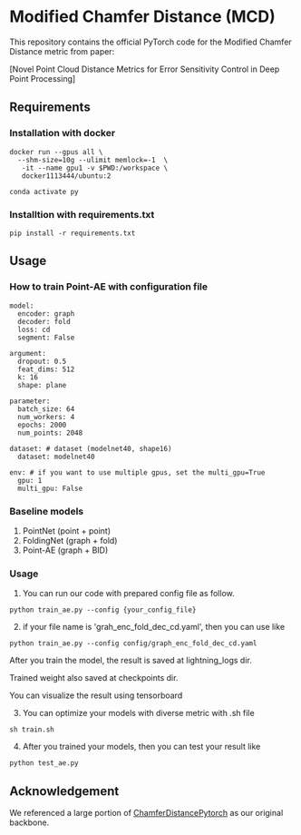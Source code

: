 # Modified Chamfer Distance (MCD)

This repository contains the official PyTorch code for the Modified Chamfer Distance metric from paper:

[Novel Point Cloud Distance Metrics for Error Sensitivity Control in Deep Point Processing]

## Requirements

### Installation with docker 

```
docker run --gpus all \
  --shm-size=10g --ulimit memlock=-1  \
   -it --name gpu1 -v $PWD:/workspace \
   docker1113444/ubuntu:2
   
conda activate py
```

### Installtion with requirements.txt

```
pip install -r requirements.txt
```

## Usage

### How to train Point-AE with configuration file

```
model: 
  encoder: graph
  decoder: fold
  loss: cd
  segment: False

argument:
  dropout: 0.5
  feat_dims: 512
  k: 16
  shape: plane

parameter:
  batch_size: 64
  num_workers: 4
  epochs: 2000
  num_points: 2048

dataset: # dataset (modelnet40, shape16)
  dataset: modelnet40

env: # if you want to use multiple gpus, set the multi_gpu=True
  gpu: 1
  multi_gpu: False
```

### Baseline models

1. PointNet (point + point)
2. FoldingNet (graph + fold)
3. Point-AE (graph + BID)

### Usage

1. You can run our code with prepared config file as follow.
   
```
python train_ae.py --config {your_config_file}
```

2. if your file name is 'grah_enc_fold_dec_cd.yaml', then you can use like
   
```
python train_ae.py --config config/graph_enc_fold_dec_cd.yaml
```

After you train the model, the result is saved at lightning_logs dir.

Trained weight also saved at checkpoints dir.

You can visualize the result using tensorboard

3. You can optimize your models with diverse metric with .sh file

```
sh train.sh
```

4. After you trained your models, then you can test your result like

```
python test_ae.py
```

## Acknowledgement

We referenced a large portion of [ChamferDistancePytorch](https://github.com/ThibaultGROUEIX/ChamferDistancePytorch) as our original backbone.
